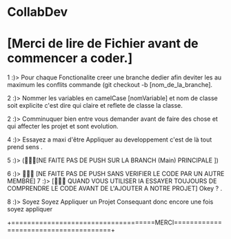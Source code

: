 # CollabDev

# [Merci de lire de Fichier avant de commencer a coder.]

1 :)> Pour chaque Fonctionalite creer une branche dedier afin deviter les au maximum les conflits commande (git checkout -b [nom_de_la_branche].

2 :)> Nommer les variables en camelCase [nomVariable] et nom de classe soit explicite c'est dire qui claire et reflete de classe la classe.

2 :)> Comminuquer bien entre vous demander avant de faire des chose et qui affecter les projet et sont evolution.

4 :)> Essayez a maxi d'être Appliquer au developpement c'est de là tout prend sens .

5 :)> (🚨🚨🚨[NE FAITE PAS DE PUSH SUR LA BRANCH (Main) PRINCIPALE ])

6 :)> 🚨🚨🚨 [NE FAITE PAS DE PUSH SANS VERIFIER LE CODE PAR UN AUTRE MEMBRE]
7 :)> [🚨🚨🚨 QUAND VOUS UTILISER IA ESSAYER TOUJOURS DE COMPRENDRE LE CODE AVANT DE L'AJOUTER A NOTRE PROJET] Okey ? .

8 :)> Soyez Soyez Appliquer un Projet Consequant donc encore une fois soyez appliquer

+====================================MERCI======================================+
